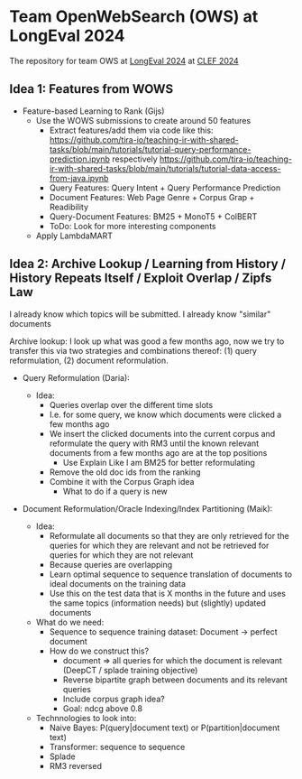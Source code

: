 # Team OpenWebSearch (OWS) at LongEval 2024

The repository for team OWS at [LongEval 2024](https://clef-longeval.github.io/) at [CLEF 2024](https://clef2024.imag.fr/)

## Idea 1: Features from WOWS

- Feature-based Learning to Rank (Gijs)
  - Use the WOWS submissions to create around 50 features
    - Extract features/add them via code like this: https://github.com/tira-io/teaching-ir-with-shared-tasks/blob/main/tutorials/tutorial-query-performance-prediction.ipynb respectively https://github.com/tira-io/teaching-ir-with-shared-tasks/blob/main/tutorials/tutorial-data-access-from-java.ipynb
    - Query Features: Query Intent + Query Performance Prediction
    - Document Features: Web Page Genre + Corpus Grap + Readibility 
    - Query-Document Features: BM25 + MonoT5 + ColBERT
    - ToDo: Look for more interesting components
  - Apply LambdaMART


## Idea 2: Archive Lookup / Learning from History / History Repeats Itself / Exploit Overlap / Zipfs Law

I already know which topics will be submitted. I already know "similar" documents

Archive lookup: I look up what was good a few months ago, now we try to transfer this via two strategies and combinations thereof: (1) query reformulation, (2) document reformulation.

- Query Reformulation (Daria):
  - Idea:
    - Queries overlap over the different time slots
    - I.e. for some query, we know which documents were clicked a few months ago
    - We insert the clicked documents into the current corpus and reformulate the query with RM3 until the known relevant documents from a few months ago are at the top positions
      - Use Explain Like I am BM25 for better reformulating
    - Remove the old doc ids from the ranking
    - Combine it with the Corpus Graph idea
      - What to do if a query is new

- Document Reformulation/Oracle Indexing/Index Partitioning (Maik):
  - Idea:
    - Reformulate all documents so that they are only retrieved for the queries for which they are relevant and not be retrieved for queries for which they are not relevant
    - Because queries are overlapping
    - Learn optimal sequence to sequence translation of documents to ideal documents on the training data
    - Use this on the test data that is X months in the future and uses the same topics (information needs) but (slightly) updated documents
  - What do we need:
    - Sequence to sequence training dataset: Document -> perfect document
    - How do we construct this?
      - document => all queries for which the document is relevant (DeepCT / splade training objective)
      - Reverse bipartite graph between documents and its relevant queries
      - Include corpus graph idea?
      - Goal: ndcg above 0.8
  - Technnologies to look into:
    - Naive Bayes: P(query|document text) or P(partition|document text)
    - Transformer: sequence to sequence
    - Splade
    - RM3 reversed
